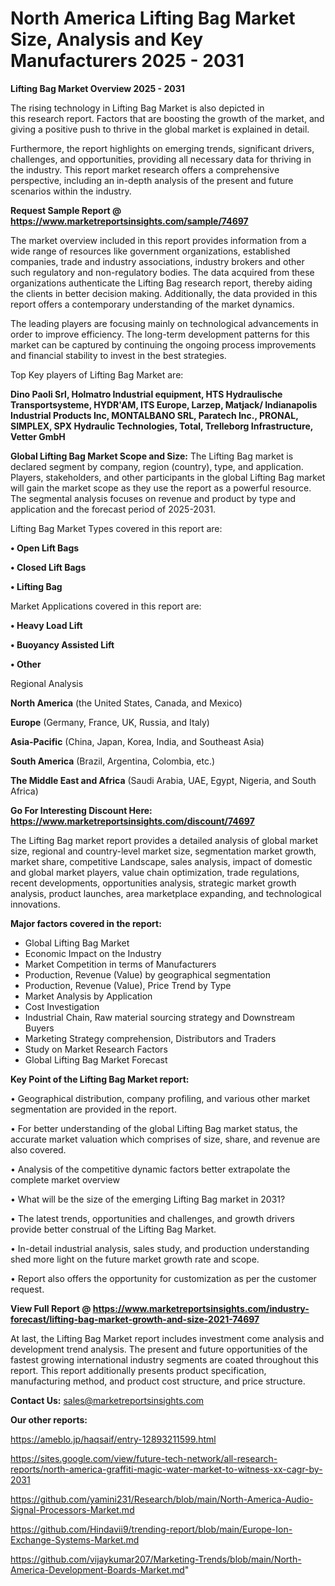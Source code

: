 # North America Lifting Bag Market Size, Analysis and Key Manufacturers 2025 - 2031

<Strong> Lifting Bag Market Overview 2025 - 2031</strong>

The rising technology in Lifting Bag Market is also depicted in this research report. Factors that are boosting the growth of the market, and giving a positive push to thrive in the global market is explained in detail.

Furthermore, the report highlights on emerging trends, significant drivers, challenges, and opportunities, providing all necessary data for thriving in the industry. This report market research offers a comprehensive perspective, including an in-depth analysis of the present and future scenarios within the industry.

<strong>Request Sample Report @ <a href=https://www.marketreportsinsights.com/sample/74697>https://www.marketreportsinsights.com/sample/74697</a></strong>

The market overview included in this report provides information from a wide range of resources like government organizations, established companies, trade and industry associations, industry brokers and other such regulatory and non-regulatory bodies. The data acquired from these organizations authenticate the Lifting Bag research report, thereby aiding the clients in better decision making. Additionally, the data provided in this report offers a contemporary understanding of the market dynamics.

The leading players are focusing mainly on technological advancements in order to improve efficiency. The long-term development patterns for this market can be captured by continuing the ongoing process improvements and financial stability to invest in the best strategies.

Top Key players of Lifting Bag Market are:

<strong>Dino Paoli Srl, Holmatro Industrial equipment, HTS Hydraulische Transportsysteme, HYDR&#39;AM, ITS Europe, Larzep, Matjack/ Indianapolis Industrial Products Inc, MONTALBANO SRL, Paratech Inc., PRONAL, SIMPLEX, SPX Hydraulic Technologies, Total, Trelleborg Infrastructure, Vetter GmbH</strong>

<strong><b>Global Lifting Bag Market Scope and Size:</b></strong>
The Lifting Bag market is declared segment by company, region (country), type, and application. Players, stakeholders, and other participants in the global Lifting Bag market will gain the market scope as they use the report as a powerful resource. The segmental analysis focuses on revenue and product by type and application and the forecast period of 2025-2031.

Lifting Bag Market Types covered in this report are:

<strong>• Open Lift Bags

• Closed Lift Bags

• Lifting Bag</strong>

Market Applications covered in this report are:

<strong>• Heavy Load Lift

• Buoyancy Assisted Lift

• Other</strong> 

Regional Analysis

<strong>North America</strong> (the United States, Canada, and Mexico)

<strong>Europe</strong> (Germany, France, UK, Russia, and Italy)

<strong>Asia-Pacific</strong> (China, Japan, Korea, India, and Southeast Asia)

<strong>South America</strong> (Brazil, Argentina, Colombia, etc.)

<strong>The Middle East and Africa</strong> (Saudi Arabia, UAE, Egypt, Nigeria, and South Africa)

<strong>Go For Interesting Discount Here: <a href=https://www.marketreportsinsights.com/discount/74697>https://www.marketreportsinsights.com/discount/74697</a></strong>

The Lifting Bag market report provides a detailed analysis of global market size, regional and country-level market size, segmentation market growth, market share, competitive Landscape, sales analysis, impact of domestic and global market players, value chain optimization, trade regulations, recent developments, opportunities analysis, strategic market growth analysis, product launches, area marketplace expanding, and technological innovations.

<strong><b>Major factors covered in the report:</b></strong>
<ul>
  <li>Global Lifting Bag Market </li>
  <li>Economic Impact on the Industry</li>
  <li>Market Competition in terms of Manufacturers</li>
  <li>Production, Revenue (Value) by geographical segmentation</li>
  <li>Production, Revenue (Value), Price Trend by Type</li>
  <li>Market Analysis by Application</li>
  <li>Cost Investigation</li>
  <li>Industrial Chain, Raw material sourcing strategy and Downstream Buyers</li>
  <li>Marketing Strategy comprehension, Distributors and Traders</li>
  <li>Study on Market Research Factors</li>
  <li>Global Lifting Bag Market Forecast</li>
</ul>

<strong><b>Key Point of the Lifting Bag Market report:</b></strong>

• Geographical distribution, company profiling, and various other market segmentation are provided in the report.

• For better understanding of the global Lifting Bag market status, the accurate market valuation which comprises of size, share, and revenue are also covered.

• Analysis of the competitive dynamic factors better extrapolate the complete market overview

• What will be the size of the emerging Lifting Bag market in 2031?

• The latest trends, opportunities and challenges, and growth drivers provide better construal of the Lifting Bag Market.

• In-detail industrial analysis, sales study, and production understanding shed more light on the future market growth rate and scope.

• Report also offers the opportunity for customization as per the customer request.

<strong><b>View Full Report @ <a href=https://www.marketreportsinsights.com/industry-forecast/lifting-bag-market-growth-and-size-2021-74697>https://www.marketreportsinsights.com/industry-forecast/lifting-bag-market-growth-and-size-2021-74697</a></b></strong>


At last, the Lifting Bag Market report includes investment come analysis and development trend analysis. The present and future opportunities of the fastest growing international industry segments are coated throughout this report. This report additionally presents product specification, manufacturing method, and product cost structure, and price structure.

<strong>Contact Us:</strong>
sales@marketreportsinsights.com

<strong>Our other reports:</strong>

<a href=https://ameblo.jp/haqsaif/entry-12893211599.html>https://ameblo.jp/haqsaif/entry-12893211599.html</a>

<a href=https://sites.google.com/view/future-tech-network/all-research-reports/north-america-graffiti-magic-water-market-to-witness-xx-cagr-by-2031>https://sites.google.com/view/future-tech-network/all-research-reports/north-america-graffiti-magic-water-market-to-witness-xx-cagr-by-2031</a>

<a href=https://github.com/yamini231/Research/blob/main/North-America-Audio-Signal-Processors-Market.md>https://github.com/yamini231/Research/blob/main/North-America-Audio-Signal-Processors-Market.md</a>

<a href=https://github.com/Hindavii9/trending-report/blob/main/Europe-Ion-Exchange-Systems-Market.md>https://github.com/Hindavii9/trending-report/blob/main/Europe-Ion-Exchange-Systems-Market.md</a>

<a href=https://github.com/vijaykumar207/Marketing-Trends/blob/main/North-America-Development-Boards-Market.md>https://github.com/vijaykumar207/Marketing-Trends/blob/main/North-America-Development-Boards-Market.md</a>"
